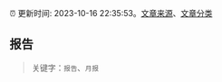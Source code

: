 :alarm_clock: 更新时间: 2023-10-16 22:35:53。[文章来源](/README.md)、[文章分类](/TAGS.md)

## 报告


> 关键字：`报告`、`月报`




